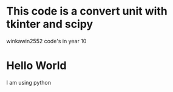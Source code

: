 # This code is a convert unit with tkinter and scipy
winkawin2552 code's in year 10

# Hello World
I am using python
